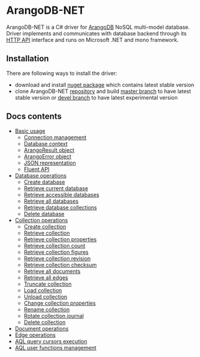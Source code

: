 # ArangoDB-NET

ArangoDB-NET is a C# driver for [ArangoDB](https://www.arangodb.com/) NoSQL multi-model database. Driver implements and communicates with database backend through its [HTTP API](https://docs.arangodb.com/HttpApi/README.html) interface and runs on Microsoft .NET and mono framework.

## Installation

There are following ways to install the driver:

- download and install [nuget package]() which contains latest stable version
- clone ArangoDB-NET [repository](https://github.com/yojimbo87/ArangoDB-NET) and build [master branch](https://github.com/yojimbo87/ArangoDB-NET/tree/master) to have latest stable version or [devel branch](https://github.com/yojimbo87/ArangoDB-NET/tree/devel) to have latest experimental version

## Docs contents

- [Basic usage](docs/BasicUsage.md)
  - [Connection management](docs/BasicUsage.md#connection-management)
  - [Database context](docs/BasicUsage.md#database-context)
  - [ArangoResult object](docs/BasicUsage.md#arangoresult-object)
  - [ArangoError object](docs/BasicUsage.md#arangoerror-object)
  - [JSON representation](docs/BasicUsage.md#json-representation)
  - [Fluent API](docs/BasicUsage.md#fluent-api)
- [Database operations](docs/DatabaseOperations.md)
  - [Create database](docs/DatabaseOperations.md#create-database)
  - [Retrieve current database](docs/DatabaseOperations.md#retrieve-current-database)
  - [Retrieve accessible databases](docs/DatabaseOperations.md#retrieve-accessible-databases)
  - [Retrieve all databases](docs/DatabaseOperations.md#retrieve-all-databases)
  - [Retrieve database collections](docs/DatabaseOperations.md#retrieve-database-collections)
  - [Delete database](docs/DatabaseOperations.md#delete-database)
- [Collection operations](docs/CollectionOperations.md)
  - [Create collection](docs/CollectionOperations.md#create-collection)
  - [Retrieve collection](docs/CollectionOperations.md#retrieve-collection)
  - [Retrieve collection properties](docs/CollectionOperations.md#retrieve-collection-properties)
  - [Retrieve collection count](docs/CollectionOperations.md#retrieve-collection-count)
  - [Retrieve collection figures](docs/CollectionOperations.md#retrieve-collection-figures)
  - [Retrieve collection revision](docs/CollectionOperations.md#retrieve-collection-revision)
  - [Retrieve collection checksum](docs/CollectionOperations.md#retrieve-collection-checksum)
  - [Retrieve all documents](docs/CollectionOperations.md#retrieve-all-documents)
  - [Retrieve all edges](docs/CollectionOperations.md#retrieve-all-edges)
  - [Truncate collection](docs/CollectionOperations.md#truncate-collection)
  - [Load collection](docs/CollectionOperations.md#load-collection)
  - [Unload collection](docs/CollectionOperations.md#unload-collection)
  - [Change collection properties](docs/CollectionOperations.md#change-collection-properties)
  - [Rename collection](docs/CollectionOperations.md#rename-collection)
  - [Rotate collection journal](docs/CollectionOperations.md#rotate-collection-journal)
  - [Delete collection](docs/CollectionOperations.md#delete-collection)
- [Document operations]()
- [Edge operations]()
- [AQL query cursors execution]()
- [AQL user functions management]()
